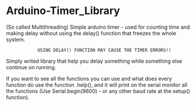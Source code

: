 # Arduino-Timer_Library

(So called Multithreading) Simple arduino timer - used for counting time and making delay without using the delay() function that freezes the whole system.

                USING DELAY() FUNCTION MAY CAUSE THE TIMER ERRORS!!
                
Simply writed library that help you delay something while something else continue on running.

If you want to see all the functions you can use and what does every function do use the function .help(), and it will print on the serial monitor all the functions (Use Serial.begin(9600) - or any other baud rate at the setup() function).
